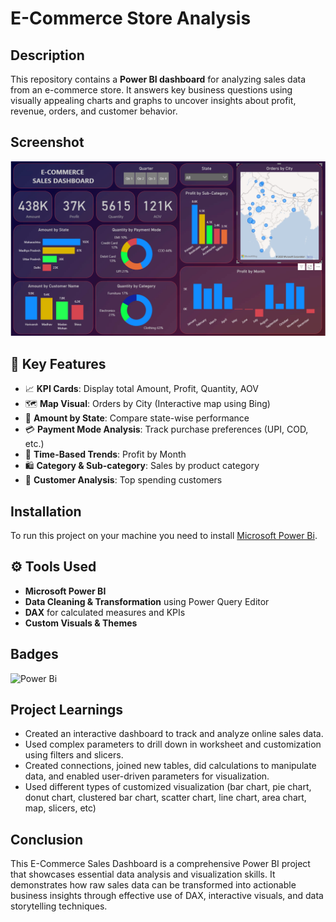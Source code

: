 # E-Commerce Store Analysis

## Description

This repository contains a **Power BI dashboard** for analyzing sales data from an e-commerce store. It answers key business questions using visually appealing charts and graphs to uncover insights about profit, revenue, orders, and customer behavior.

<!--Analyzed E-commerce store data. Created an interactive dashboard using Power BI.-->

## Screenshot

![dashboard preview](https://raw.githubusercontent.com/Saiyam0808/E-Commerce-Store-Analysis/refs/heads/main/Dashboard.png)

## 📌 Key Features

- 📈 **KPI Cards**: Display total Amount, Profit, Quantity, AOV
- 🗺️ **Map Visual**: Orders by City (Interactive map using Bing)
- 📍 **Amount by State**: Compare state-wise performance
- 💳 **Payment Mode Analysis**: Track purchase preferences (UPI, COD, etc.)
- 📅 **Time-Based Trends**: Profit by Month
- 🛍️ **Category & Sub-category**: Sales by product category
- 👤 **Customer Analysis**: Top spending customers

## Installation

To run this project on your machine you need to install <a href="https://powerbi.microsoft.com/en-us/downloads/">Microsoft Power Bi</a>.

<!-- ## Usage

Provide instructions and examples for use. Include screenshots as needed.

To add a screenshot, create an `assets/images` folder in your repository and upload your screenshot to it. Then, using the relative filepath, add it to your README using the following syntax:

    ```md
    ![schema](MusicDatabaseSchema.png)
    ``` -->

## ⚙️ Tools Used

- **Microsoft Power BI**
- **Data Cleaning & Transformation** using Power Query Editor
- **DAX** for calculated measures and KPIs
- **Custom Visuals & Themes**

## Badges

![Power Bi](https://img.shields.io/badge/power_bi-F2C811?style=for-the-badge&logo=powerbi&logoColor=black)

## Project Learnings

* Created an interactive dashboard to track and analyze online sales data.
* Used complex parameters to drill down in worksheet and customization using filters and slicers.
* Created connections, joined new tables, did calculations to manipulate data, and enabled user-driven parameters for visualization.
* Used different types of customized visualization (bar chart, pie chart, donut chart, clustered bar chart, scatter chart, line chart, area chart, map, slicers, etc)

## Conclusion

This E-Commerce Sales Dashboard is a comprehensive Power BI project that showcases essential data analysis and visualization skills. It demonstrates how raw sales data can be transformed into actionable business insights through effective use of DAX, interactive visuals, and data storytelling techniques.



<!--## How to Contribute

If you created an application or package and would like other developers to contribute it, you can include guidelines for how to do so. The [Contributor Covenant](https://www.contributor-covenant.org/) is an industry standard, but you can always write your own if you'd prefer.-->

<!-- ## Questions Answered

The following questions are answered by the project:

* What are the most popular genres of music?
* What are the most popular artists?
* What are the most popular songs?
* What are the average prices of different types of music?
* What are the most popular countries for music purchases?

## Data Set

The data set used for this project is available on GitHub. The data set contains information about the store's customers, music, and sales.

## Results

The results of the project are as follows:

* The most popular genre of music is pop.
* The most popular artist is Taylor Swift.
* The most popular song is "Despacito" by Luis Fonsi and Daddy Yankee.
* The average price of an album is $10.
* The most popular country for music purchases is the United States.

## Conclusion

The project was successful in answering the set of questions about the store's business performance. The results of the project can be used by the store to make decisions about its marketing and product offerings.


I hope this is helpful! -->
